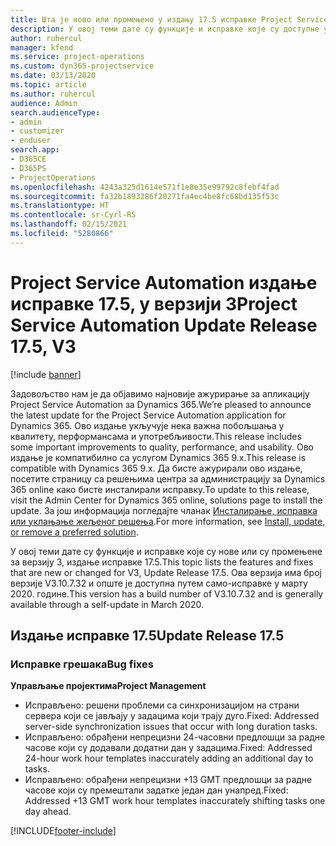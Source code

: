 ```yaml
---
title: Шта је ново или промењено у издању 17.5 исправке Project Service Automation верзије 3, хитна исправка
description: У овој теми дате су функције и исправке које су доступне у издању 17.5 исправке за Project Service Automation верзије 3.
author: ruhercul
manager: kfend
ms.service: project-operations
ms.custom: dyn365-projectservice
ms.date: 03/13/2020
ms.topic: article
ms.author: ruhercul
audience: Admin
search.audienceType:
- admin
- customizer
- enduser
search.app:
- D365CE
- D365PS
- ProjectOperations
ms.openlocfilehash: 4243a325d1614e571f1e8e35e99792c8febf4fad
ms.sourcegitcommit: fa32b1893286f20271fa4ec4be8fc68bd135f53c
ms.translationtype: HT
ms.contentlocale: sr-Cyrl-RS
ms.lasthandoff: 02/15/2021
ms.locfileid: "5280866"
---
```

# <a name="project-service-automation-update-release-175-v3"></a><span data-ttu-id="22f11-103">Project Service Automation издање исправке 17.5, у верзији 3</span><span class="sxs-lookup"><span data-stu-id="22f11-103">Project Service Automation Update Release 17.5, V3</span></span>

[!include [banner](../includes/psa-now-project-operations.md)]

<span data-ttu-id="22f11-104">Задовољство нам је да објавимо најновије ажурирање за апликацију Project Service Automation за Dynamics 365.</span><span class="sxs-lookup"><span data-stu-id="22f11-104">We’re pleased to announce the latest update for the Project Service Automation application for Dynamics 365.</span></span> <span data-ttu-id="22f11-105">Ово издање укључује нека важна побољшања у квалитету, перформансама и употребљивости.</span><span class="sxs-lookup"><span data-stu-id="22f11-105">This release includes some important improvements to quality, performance, and usability.</span></span>  <span data-ttu-id="22f11-106">Ово издање је компатибилно са услугом Dynamics 365 9.x.</span><span class="sxs-lookup"><span data-stu-id="22f11-106">This release is compatible with Dynamics 365 9.x.</span></span> <span data-ttu-id="22f11-107">Да бисте ажурирали ово издање, посетите страницу са решењима центра за администрацију за Dynamics 365 online како бисте инсталирали исправку.</span><span class="sxs-lookup"><span data-stu-id="22f11-107">To update to this release, visit the Admin Center for Dynamics 365 online, solutions page to install the update.</span></span> <span data-ttu-id="22f11-108">За још информација погледајте чланак [Инсталирање, исправка или уклањање жељеног решења](https://docs.microsoft.com/power-platform/admin/install-remove-preferred-solution).</span><span class="sxs-lookup"><span data-stu-id="22f11-108">For more information, see [Install, update, or remove a preferred solution](https://docs.microsoft.com/power-platform/admin/install-remove-preferred-solution).</span></span>

<span data-ttu-id="22f11-109">У овој теми дате су функције и исправке које су нове или су промењене за верзију 3, издање исправке 17.5.</span><span class="sxs-lookup"><span data-stu-id="22f11-109">This topic lists the features and fixes that are new or changed for V3, Update Release 17.5.</span></span> <span data-ttu-id="22f11-110">Ова верзија има број верзије V3.10.7.32 и опште је доступна путем само-исправке у марту 2020. године.</span><span class="sxs-lookup"><span data-stu-id="22f11-110">This version has a build number of V3.10.7.32 and is generally available through a self-update in March 2020.</span></span>


## <a name="update-release-175"></a><span data-ttu-id="22f11-111">Издање исправке 17.5</span><span class="sxs-lookup"><span data-stu-id="22f11-111">Update Release 17.5</span></span>

### <a name="bug-fixes"></a><span data-ttu-id="22f11-112">Исправке грешака</span><span class="sxs-lookup"><span data-stu-id="22f11-112">Bug fixes</span></span>


<span data-ttu-id="22f11-113">**Управљање пројектима**</span><span class="sxs-lookup"><span data-stu-id="22f11-113">**Project Management**</span></span>

- <span data-ttu-id="22f11-114">Исправљено: решени проблеми са синхронизацијом на страни сервера који се јављају у задацима који трају дуго.</span><span class="sxs-lookup"><span data-stu-id="22f11-114">Fixed: Addressed server-side synchronization issues that occur with long duration tasks.</span></span>
- <span data-ttu-id="22f11-115">Исправљено: обрађени непрецизни 24-часовни предлошци за радне часове који су додавали додатни дан у задацима.</span><span class="sxs-lookup"><span data-stu-id="22f11-115">Fixed: Addressed 24-hour work hour templates inaccurately adding an additional day to tasks.</span></span>
- <span data-ttu-id="22f11-116">Исправљено: обрађени непрецизни +13 GMT предлошци за радне часове који су премештали задатке један дан унапред.</span><span class="sxs-lookup"><span data-stu-id="22f11-116">Fixed: Addressed +13 GMT work hour templates inaccurately shifting tasks one day ahead.</span></span>



[!INCLUDE[footer-include](../includes/footer-banner.md)]